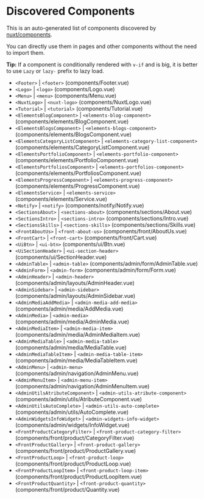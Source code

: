 # Discovered Components

This is an auto-generated list of components discovered by [nuxt/components](https://github.com/nuxt/components).

You can directly use them in pages and other components without the need to import them.

**Tip:** If a component is conditionally rendered with `v-if` and is big, it is better to use `Lazy` or `lazy-` prefix to lazy load.

- `<Footer>` | `<footer>` (components/Footer.vue)
- `<Logo>` | `<logo>` (components/Logo.vue)
- `<Menu>` | `<menu>` (components/Menu.vue)
- `<NuxtLogo>` | `<nuxt-logo>` (components/NuxtLogo.vue)
- `<Tutorial>` | `<tutorial>` (components/Tutorial.vue)
- `<ElementsBlogComponent>` | `<elements-blog-component>` (components/elements/BlogComponent.vue)
- `<ElementsBlogsComponent>` | `<elements-blogs-component>` (components/elements/BlogsComponent.vue)
- `<ElementsCategoryListComponent>` | `<elements-category-list-component>` (components/elements/CategoryListComponent.vue)
- `<ElementsPortfolioComponent>` | `<elements-portfolio-component>` (components/elements/PortfolioComponent.vue)
- `<ElementsPortfoliosComponent>` | `<elements-portfolios-component>` (components/elements/PortfoliosComponent.vue)
- `<ElementsProgressComponent>` | `<elements-progress-component>` (components/elements/ProgressComponent.vue)
- `<ElementsService>` | `<elements-service>` (components/elements/Service.vue)
- `<Notify>` | `<notify>` (components/notify/Notify.vue)
- `<SectionsAbout>` | `<sections-about>` (components/sections/About.vue)
- `<SectionsIntro>` | `<sections-intro>` (components/sections/Intro.vue)
- `<SectionsSkills>` | `<sections-skills>` (components/sections/Skills.vue)
- `<FrontAboutUs>` | `<front-about-us>` (components/front/AboutUs.vue)
- `<FrontCart>` | `<front-cart>` (components/front/Cart.vue)
- `<UiBtn>` | `<ui-btn>` (components/ui/Btn.vue)
- `<UiSectionHeader>` | `<ui-section-header>` (components/ui/SectionHeader.vue)
- `<AdminTable>` | `<admin-table>` (components/admin/form/AdminTable.vue)
- `<AdminForm>` | `<admin-form>` (components/admin/form/Form.vue)
- `<AdminHeader>` | `<admin-header>` (components/admin/layouts/AdminHeader.vue)
- `<AdminSidebar>` | `<admin-sidebar>` (components/admin/layouts/AdminSidebar.vue)
- `<AdminMediaAddMedia>` | `<admin-media-add-media>` (components/admin/media/AddMedia.vue)
- `<AdminMedia>` | `<admin-media>` (components/admin/media/AdminMedia.vue)
- `<AdminMediaItem>` | `<admin-media-item>` (components/admin/media/AdminMediaItem.vue)
- `<AdminMediaTable>` | `<admin-media-table>` (components/admin/media/MediaTable.vue)
- `<AdminMediaTableItem>` | `<admin-media-table-item>` (components/admin/media/MediaTableItem.vue)
- `<AdminMenu>` | `<admin-menu>` (components/admin/navigation/AdminMenu.vue)
- `<AdminMenuItem>` | `<admin-menu-item>` (components/admin/navigation/AdminMenuItem.vue)
- `<AdminUtilsAtributeComponent>` | `<admin-utils-atribute-component>` (components/admin/utils/AtributeComponent.vue)
- `<AdminUtilsAutoComplete>` | `<admin-utils-auto-complete>` (components/admin/utils/AutoComplete.vue)
- `<AdminWidgetsInfoWidget>` | `<admin-widgets-info-widget>` (components/admin/widgets/InfoWidget.vue)
- `<FrontProductCategoryFilter>` | `<front-product-category-filter>` (components/front/product/CategoryFilter.vue)
- `<FrontProductGallery>` | `<front-product-gallery>` (components/front/product/ProductGallery.vue)
- `<FrontProductLoop>` | `<front-product-loop>` (components/front/product/ProductLoop.vue)
- `<FrontProductLoopItem>` | `<front-product-loop-item>` (components/front/product/ProductLoopItem.vue)
- `<FrontProductQuantity>` | `<front-product-quantity>` (components/front/product/Quantity.vue)
